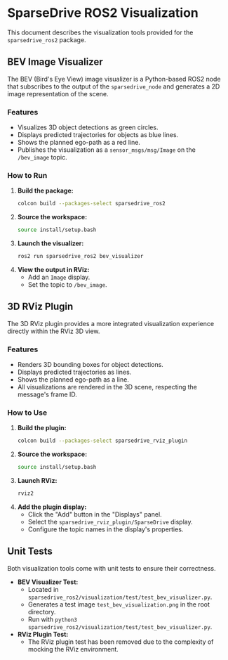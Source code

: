 # SparseDrive ROS2 Visualization

This document describes the visualization tools provided for the `sparsedrive_ros2` package.

## BEV Image Visualizer

The BEV (Bird's Eye View) image visualizer is a Python-based ROS2 node that subscribes to the output of the `sparsedrive_node` and generates a 2D image representation of the scene.

### Features

-   Visualizes 3D object detections as green circles.
-   Displays predicted trajectories for objects as blue lines.
-   Shows the planned ego-path as a red line.
-   Publishes the visualization as a `sensor_msgs/msg/Image` on the `/bev_image` topic.

### How to Run

1.  **Build the package:**
    ```bash
    colcon build --packages-select sparsedrive_ros2
    ```
2.  **Source the workspace:**
    ```bash
    source install/setup.bash
    ```
3.  **Launch the visualizer:**
    ```bash
    ros2 run sparsedrive_ros2 bev_visualizer
    ```
4.  **View the output in RViz:**
    -   Add an `Image` display.
    -   Set the topic to `/bev_image`.

## 3D RViz Plugin

The 3D RViz plugin provides a more integrated visualization experience directly within the RViz 3D view.

### Features

-   Renders 3D bounding boxes for object detections.
-   Displays predicted trajectories as lines.
-   Shows the planned ego-path as a line.
-   All visualizations are rendered in the 3D scene, respecting the message's frame ID.

### How to Use

1.  **Build the plugin:**
    ```bash
    colcon build --packages-select sparsedrive_rviz_plugin
    ```
2.  **Source the workspace:**
    ```bash
    source install/setup.bash
    ```
3.  **Launch RViz:**
    ```bash
    rviz2
    ```
4.  **Add the plugin display:**
    -   Click the "Add" button in the "Displays" panel.
    -   Select the `sparsedrive_rviz_plugin/SparseDrive` display.
    -   Configure the topic names in the display's properties.

## Unit Tests

Both visualization tools come with unit tests to ensure their correctness.

-   **BEV Visualizer Test:**
    -   Located in `sparsedrive_ros2/visualization/test/test_bev_visualizer.py`.
    -   Generates a test image `test_bev_visualization.png` in the root directory.
    -   Run with `python3 sparsedrive_ros2/visualization/test/test_bev_visualizer.py`.
-   **RViz Plugin Test:**
    -   The RViz plugin test has been removed due to the complexity of mocking the RViz environment.